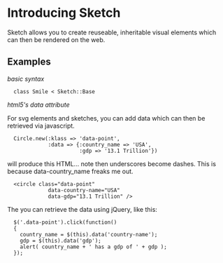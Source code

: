 Introducing Sketch
====================

Sketch allows you to create reuseable, inheritable visual 
elements which can then be rendered on the web. 


Examples
-------

_basic syntax_

      class Smile < Sketch::Base
        
_html5's data attribute_

  For svg elements and sketches, you can add data which can then be
  retrieved via javascript.

      Circle.new(:klass => 'data-point', 
                 :data => {:country_name => 'USA', 
                           :gdp => '13.1 Trillion'})

  will produce this HTML... note then underscores become dashes. 
  This is because data-country_name freaks me out.

      <circle class="data-point" 
                 data-country-name="USA" 
                 data-gdp="13.1 Trillion" />

  The you can retrieve the data using jQuery, like this:

      $('.data-point').click(function()
      { 
        country_name = $(this).data('country-name');
        gdp = $(this).data('gdp');
        alert( country_name + ' has a gdp of ' + gdp ); 
      });

